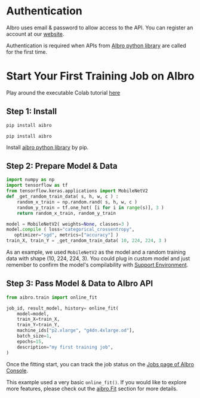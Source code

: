 # Authentication

AIbro uses email & password to allow access to the API. You can register an account at our [website](https://aipaca.ai).

Authentication is required when APIs from [AIbro python library](https://pypi.org/project/aibro/) are called for the first time.

# Start Your First Training Job on AIbro

<aside class="success">
Play around the executable Colab tutorial <a href = "https://colab.research.google.com/drive/19sXZ4kbic681zqEsrl_CZfB5cegUwuIB#forceEdit=true&sandboxMode=true&scrollTo=Et8ivBtkckme"> here</a>
</aside>

## Step 1: Install

```python
pip install aibro
```

```shell
pip install aibro
```

Install [aibro python library](https://pypi.org/project/aibro/) by pip.

## Step 2: Prepare Model & Data

```python
import numpy as np
import tensorflow as tf
from tensorflow.keras.applications import MobileNetV2
def _get_random_train_data( s, h, w, c ) :
    random_x_train = np.random.rand( s, h, w, c )
    random_y_train = tf.one_hot( [i for i in range(s)], 3 )
    return random_x_train, random_y_train

model = MobileNetV2( weights=None, classes=3 )
model.compile ( loss="categorical_crossentropy",
   optimizer="sgd", metrics=["accuracy"] )
train_X, train_Y = _get_random_train_data( 10, 224, 224, 3 )
```

As an example, we used `MobileNetV2` as the model and a random training data with shape (10, 224, 224, 3). You could plug in custom model and just remember to confirm the model's compilability with [Support Environment](#support-environment).

## Step 3: Pass Model & Data to AIbro API

```python
from aibro.train import online_fit

job_id, result_model, history= online_fit(
    model=model,
    train_X=train_X,
    train_Y=train_Y,
    machine_ids["p2.xlarge", "g4dn.4xlarge.od"],
    batch_size=1,
    epochs=15,
    description="my first training job",
)
```

Once the fitting start, you can track the job status on the [Jobs page of AIbro Console](https://aipaca.ai/jobs).

This example used a very basic `online_fit()`. If you would like to explore more features, please check out the [aibro.Fit](#aibro-fit) section for more details.
